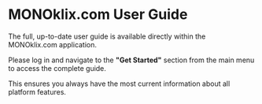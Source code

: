 # MONOklix.com User Guide

The full, up-to-date user guide is available directly within the MONOklix.com application.

Please log in and navigate to the **"Get Started"** section from the main menu to access the complete guide.

This ensures you always have the most current information about all platform features.
